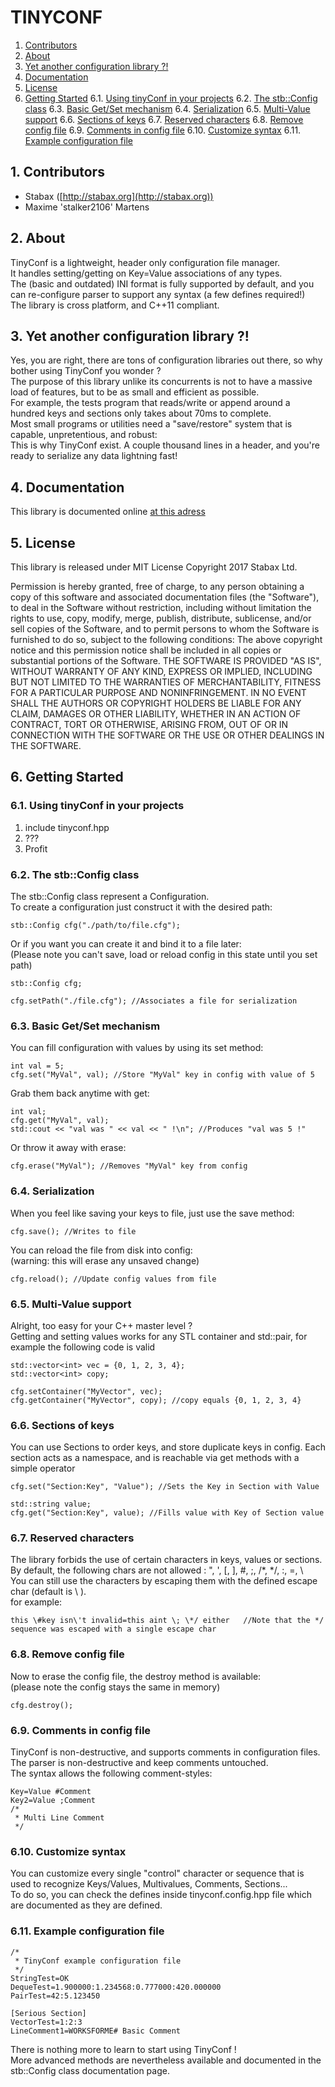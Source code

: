 # TINYCONF

1. [Contributors](#Contributors)
2. [About](#About)
3. [Yet another configuration library ?!](#Yetanotherconfigurationlibrary)
4. [Documentation](#Documentation)
5. [License](#License)
6. [Getting Started](#GettingStarted)
	6.1. [Using tinyConf in your projects](#UsingtinyConfinyourprojects)
	6.2. [The stb::Config class](#Thestb::Configclass)
	6.3. [Basic Get/Set mechanism](#BasicGetSetmechanism)
	6.4. [Serialization](#Serialization)
	6.5. [Multi-Value support](#Multi-Valuesupport)
	6.6. [Sections of keys](#Sectionsofkeys)
	6.7. [Reserved characters](#Reservedcharacters)
	6.8. [Remove config file](#Removeconfigfile)
	6.9. [Comments in config file](#Commentsinconfigfile)
	6.10. [Customize syntax](#Customizesyntax)
	6.11. [Example configuration file](#Exampleconfigurationfile)

##  1. <a name='Contributors'></a>Contributors
+ Stabax ([http://stabax.org](http://stabax.org))
+ Maxime 'stalker2106' Martens


##  2. <a name='About'></a>About

TinyConf is a lightweight, header only configuration file manager.  
It handles setting/getting on Key=Value associations of any types.  
The (basic and outdated) INI format is fully supported by default, and you can re-configure parser to support any syntax (a few defines required!)  
The library is cross platform, and C++11 compliant.  

##  3. <a name='Yetanotherconfigurationlibrary'></a>Yet another configuration library ?!

Yes, you are right, there are tons of configuration libraries out there, so why bother using TinyConf you wonder ?  
The purpose of this library unlike its concurrents is not to have a massive load of features, but to be as small and efficient as possible.  
For example, the tests program that reads/write or append around a hundred keys and sections only takes about 70ms to complete.  
Most small programs or utilities need a "save/restore" system that is capable, unpretentious, and robust:  
This is why TinyConf exist. A couple thousand lines in a header, and you're ready to serialize any data lightning fast!  

##  4. <a name='Documentation'></a>Documentation

This library is documented online [at this adress](http://doc.stabax.org/tinyconf/)

##  5. <a name='License'></a>License

This library is released under MIT License
Copyright 2017 Stabax Ltd.

Permission is hereby granted, free of charge, to any person obtaining a copy of this software and associated documentation files (the "Software"), to deal in the Software without restriction, including without limitation the rights to use, copy, modify, merge, publish, distribute, sublicense, and/or sell copies of the Software, and to permit persons to whom the Software is furnished to do so, subject to the following conditions:
The above copyright notice and this permission notice shall be included in all copies or substantial portions of the Software.
THE SOFTWARE IS PROVIDED "AS IS", WITHOUT WARRANTY OF ANY KIND, EXPRESS OR IMPLIED, INCLUDING BUT NOT LIMITED TO THE WARRANTIES OF MERCHANTABILITY, FITNESS FOR A PARTICULAR PURPOSE AND NONINFRINGEMENT. IN NO EVENT SHALL THE AUTHORS OR COPYRIGHT HOLDERS BE LIABLE FOR ANY CLAIM, DAMAGES OR OTHER LIABILITY, WHETHER IN AN ACTION OF CONTRACT, TORT OR OTHERWISE, ARISING FROM, OUT OF OR IN CONNECTION WITH THE SOFTWARE OR THE USE OR OTHER DEALINGS IN THE SOFTWARE.

##  6. <a name='GettingStarted'></a>Getting Started

###  6.1. <a name='UsingtinyConfinyourprojects'></a>Using tinyConf in your projects

 1. include tinyconf.hpp
 2. ???
 3. Profit

###  6.2. <a name='Thestb::Configclass'></a>The stb::Config class

The stb::Config class represent a Configuration.  
To create a configuration just construct it with the desired path:

    stb::Config cfg("./path/to/file.cfg");

Or if you want you can create it and bind it to a file later:  
(Please note you can't save, load or reload config in this state until you set path)

    stb::Config cfg;

    cfg.setPath("./file.cfg"); //Associates a file for serialization

###  6.3. <a name='BasicGetSetmechanism'></a>Basic Get/Set mechanism

You can fill configuration with values by using its set method:

    int val = 5;
    cfg.set("MyVal", val); //Store "MyVal" key in config with value of 5

Grab them back anytime with get:

    int val;
    cfg.get("MyVal", val);
    std::cout << "val was " << val << " !\n"; //Produces "val was 5 !"

Or throw it away with erase:

    cfg.erase("MyVal"); //Removes "MyVal" key from config

###  6.4. <a name='Serialization'></a>Serialization

When you feel like saving your keys to file, just use the save method:

    cfg.save(); //Writes to file

You can reload the file from disk into config:  
(warning: this will erase any unsaved change)

    cfg.reload(); //Update config values from file

###  6.5. <a name='Multi-Valuesupport'></a>Multi-Value support

Alright, too easy for your C++ master level ?  
Getting and setting values works for any STL container and std::pair, for example
the following code is valid

    std::vector<int> vec = {0, 1, 2, 3, 4};
    std::vector<int> copy;
 
    cfg.setContainer("MyVector", vec);
    cfg.getContainer("MyVector", copy); //copy equals {0, 1, 2, 3, 4}

###  6.6. <a name='Sectionsofkeys'></a>Sections of keys

You can use Sections to order keys, and store duplicate keys in config.
Each section acts as a namespace, and is reachable via get methods with a simple operator

    cfg.set("Section:Key", "Value"); //Sets the Key in Section with Value

    std::string value;
    cfg.get("Section:Key", value); //Fills value with Key of Section value

###  6.7. <a name='Reservedcharacters'></a>Reserved characters

The library forbids the use of certain characters in keys, values or sections.  
By default, the following chars are not allowed : ", ', [, ], #, ;, /*, */, :, =, \  
You can still use the characters by escaping them with the defined escape char (default is \ ).  
for example:

    this \#key isn\'t invalid=this aint \; \*/ either   //Note that the */ sequence was escaped with a single escape char

###  6.8. <a name='Removeconfigfile'></a>Remove config file

Now to erase the config file, the destroy method is available:  
(please note the config stays the same in memory)

    cfg.destroy();

###  6.9. <a name='Commentsinconfigfile'></a>Comments in config file

TinyConf is non-destructive, and supports comments in configuration files.  
The parser is non-destructive and keep comments untouched.  
The syntax allows the following comment-styles:

    Key=Value #Comment
    Key2=Value ;Comment
    /*
     * Multi Line Comment
     */

###  6.10. <a name='Customizesyntax'></a>Customize syntax

You can customize every single "control" character or sequence that is used to recognize Keys/Values, Multivalues, Comments, Sections...  
To do so, you can check the defines inside tinyconf.config.hpp file which are documented as they are defined.  

###  6.11. <a name='Exampleconfigurationfile'></a>Example configuration file

    /*
     * TinyConf example configuration file
     */
    StringTest=OK
    DequeTest=1.900000:1.234568:0.777000:420.000000
    PairTest=42:5.123450

    [Serious Section]
    VectorTest=1:2:3
    LineComment1=WORKSFORME# Basic Comment

There is nothing more to learn to start using TinyConf !  
More advanced methods are nevertheless available and documented in the stb::Config class documentation page.
